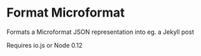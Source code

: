 # Format Microformat

Formats a Microformat JSON representation into eg. a Jekyll post

Requires io.js or Node 0.12
